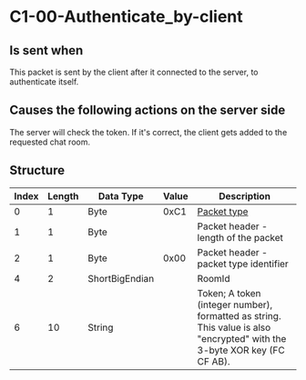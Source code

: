 # C1-00-Authenticate_by-client

## Is sent when

This packet is sent by the client after it connected to the server, to authenticate itself.

## Causes the following actions on the server side

The server will check the token. If it's correct, the client gets added to the requested chat room.

## Structure

| Index | Length | Data Type | Value | Description |
|-------|--------|-----------|-------|-------------|
| 0 | 1 |   Byte   | 0xC1  | [Packet type](PacketTypes.md) |
| 1 | 1 |    Byte   |      | Packet header - length of the packet |
| 2 | 1 |    Byte   | 0x00  | Packet header - packet type identifier |
| 4 | 2 | ShortBigEndian |  | RoomId |
| 6 | 10 | String |  | Token; A token (integer number), formatted as string. This value is also "encrypted" with the 3-byte XOR key (FC CF AB). |